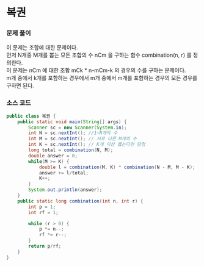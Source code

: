 # 복권

### 문제 풀이
이 문제는 조합에 대한 문제이다. </br>
먼저 N개중 M개를 뽑는 모든 조합의 수 nCm 을 구하는 함수 combination(n, r) 를 정의한다. </br>
이 문제는 nCm 에 대한 조합 mCk * n-mCm-k 의 경우의 수를 구하는 문제이다.  </br>
m개 중에서 k개를 포함하는 경우에서 m개 중에서 m개를 포함하는 경우의 모든 경우를 구하면 된다. </br>

### 소스 코드
```java
public class 복권 {
    public static void main(String[] args) {
        Scanner sc = new Scanner(System.in);
        int N = sc.nextInt(); //1~N개의 수
        int M = sc.nextInt(); // 서로 다른 M개의 수
        int K = sc.nextInt(); // K개 이상 뽑는다면 당첨
        long total = combination(N, M);
        double answer = 0;
        while(M >= K) {
            double l = combination(M, K) * combination(N - M, M - K);
            answer += l/total;
            K++;
        }
        System.out.println(answer);
    }
    public static long combination(int n, int r) {
        int p = 1;
        int rf = 1;

        while (r > 0) {
            p *= n--;
            rf *= r--;
        }
        return p/rf;
    }
}

```